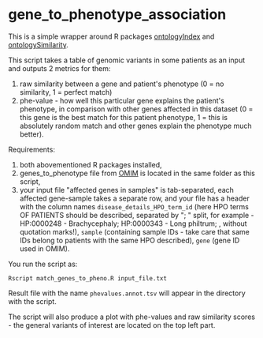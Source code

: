 # gene_to_phenotype_association

This is a simple wrapper around R packages <a href="https://cran.r-project.org/web/packages/ontologyIndex/index.html">ontologyIndex</a> and <a href="https://cran.r-project.org/web/packages/ontologySimilarity/index.html">ontologySimilarity</a>.

This script takes a table of genomic variants in some patients as an input and outputs 2 metrics for them:

1) raw similarity between a gene and patient's phenotype (0 = no similarity, 1 = perfect match)
2) phe-value - how well this particular gene explains the patient's phenotype, in comparison with other genes affected in this dataset (0 = this gene is the best match for this patient phenotype, 1 = this is absolutely random match and other genes explain the phenotype much better).

Requirements:
1) both abovementioned R packages installed,
2) genes_to_phenotype file from <a href="https://hpo.jax.org/app/download/annotation">OMIM</a> is located in the same folder as this script,
3) your input file "affected genes in samples" is tab-separated, each affected gene-sample takes a separate row, and your file has a header with the column names `disease_details_HPO_term_id` (here HPO terms OF PATIENTS should be described, separated by "; " split, for example - HP:0000248 - Brachycephaly; HP:0000343 - Long philtrum; , without quotation marks!), `sample` (containing sample IDs - take care that same IDs belong to patients with the same HPO described), `gene` (gene ID used in OMIM).

You run the script as:

`Rscript match_genes_to_pheno.R input_file.txt`

Result file with the name `phevalues.annot.tsv` will appear in the directory with the script.

The script will also produce a plot with phe-values and raw similarity scores - the general variants of interest are located on the top left part.
